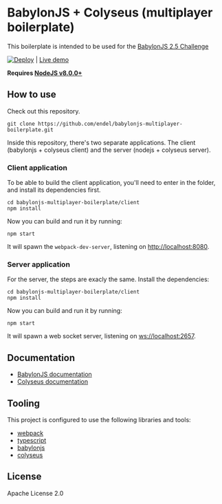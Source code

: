 # BabylonJS + Colyseus (multiplayer boilerplate)

This boilerplate is intended to be used for the [BabylonJS 2.5 Challenge](http://www.html5gamedevs.com/topic/26874-celebrating-25-babylonjs-challenge-is-back/)

[![Deploy](https://www.herokucdn.com/deploy/button.svg)](https://heroku.com/deploy) | [Live demo](https://babylonjs-multiplayer.herokuapp.com/)

**Requires [NodeJS v8.0.0+](https://nodejs.org/en/download/)**

## How to use

Check out this repository.

```
git clone https://github.com/endel/babylonjs-multiplayer-boilerplate.git
```

Inside this repository, there's two separate applications. The client (babylonjs + colyseus client) and the server (nodejs + colyseus server).

### Client application

To be able to build the client application, you'll need to enter in the folder,
and install its dependencies first.

```
cd babylonjs-multiplayer-boilerplate/client
npm install
```

Now you can build and run it by running:

```
npm start
```

It will spawn the `webpack-dev-server`, listening on [http://localhost:8080](http://localhost:8080).


### Server application

For the server, the steps are exacly the same. Install the dependencies:

```
cd babylonjs-multiplayer-boilerplate/client
npm install
```

Now you can build and run it by running:

```
npm start
```

It will spawn a web socket server, listening on [ws://localhost:2657](ws://localhost:2657).

## Documentation

- [BabylonJS documentation](https://doc.babylonjs.com/)
- [Colyseus documentation](http://colyseus.io/docs/)

## Tooling

This project is configured to use the following libraries and tools:

- [webpack](https://github.com/webpack/webpack)
- [typescript](https://github.com/Microsoft/TypeScript)
- [babylonjs](https://github.com/BabylonJS/Babylon.js)
- [colyseus](https://github.com/gamestdio/colyseus)


## License

Apache License 2.0